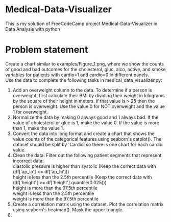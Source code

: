 # Medical-Data-Visualizer
This is my solution of FreeCodeCamp project Medical-Data-Visualizer in Data Analysis with python

# Problem statement  
Create a chart similar to examples/Figure_1.png, where we show the counts of good and bad outcomes for the cholesterol, gluc, alco, active, and smoke variables for patients with cardio=1 and cardio=0 in different panels.  
Use the data to complete the following tasks in medical_data_visualizer.py:  
1) Add an overweight column to the data. To determine if a person is overweight, first calculate their BMI by dividing their weight in kilograms by the square of their height in meters. If that value is > 25 then the person is overweight. Use the value 0 for NOT overweight and the value 1 for overweight.  
2) Normalize the data by making 0 always good and 1 always bad. If the value of cholesterol or gluc is 1, make the value 0. If the value is more than 1, make the value 1.  
3) Convert the data into long format and create a chart that shows the value counts of the categorical features using seaborn's catplot(). The dataset should be split by 'Cardio' so there is one chart for each cardio value.  
4) Clean the data. Filter out the following patient segments that represent incorrect data:  
      diastolic pressure is higher than systolic (Keep the correct data with (df['ap_lo'] <= df['ap_hi']))   
      height is less than the 2.5th percentile (Keep the correct data with (df['height'] >= df['height'].quantile(0.025)))  
      height is more than the 97.5th percentile  
      weight is less than the 2.5th percentile  
      weight is more than the 97.5th percentile   
5) Create a correlation matrix using the dataset. Plot the correlation matrix using seaborn's heatmap(). Mask the upper triangle.  
6) 
